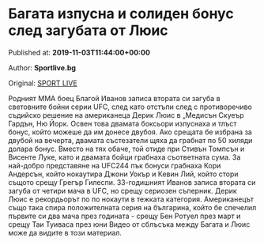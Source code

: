 
# Багата изпусна и солиден бонус след загубата от Люис

Published at: **2019-11-03T11:44:00+00:00**

Author: **Sportlive.bg**

Original: [SPORT LIVE](https://www.sportlive.bg/sport/other/bagata-izpusna-i-soliden-bonus-sled-zagubata-ot-lyuis-1391258.html)

Родният ММА боец Благой Иванов записа втората си загуба в световните бойни серии UFC, след като отстъпи след с противоречиво съдийско решение на американеца Дерик Люис в „Медисън Скуеър Гардън, Ню Йорк.
Освен това двамата боксьори изпуснаха и тлъст бонус, който можеше да им донесе двубоя. Ако срещата бе избрана за двубой на вечерта, двамата състезатели щяха да грабнат по 50 хиляди долара бонус. Вместо на тях обаче, той отиде при Стивън Томпсън и Висенте Луке, като и двамата бойци грабнаха съответната сума. За най-добро представяне на UFC244 пък бонуси грабнаха Кори Андерсън, който нокаутира Джони Уокър и Кевин Лий, който стори същото срещу Грегър Гилеспи.
33-годишният Иванов записа втората си загуба от четири мача в UFC, но срещу сериозен съперник. Дерик Люис е рекордьорът по по нокаути в тежката категория. Американецът също така спира положителната серия на българина, който бе спечелил първите си два мача през годината - срещу Бен Ротуел през март и срещу Таи Туиваса през юни
Видео от сблъсъка между Багата и Люис може да видите в този материал.
